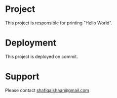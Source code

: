 # Project

This project is responsible for printing "Hello World".

# Deployment

This project is deployed on commit.

# Support

Please contact shafiqalshaar@gmail.com
